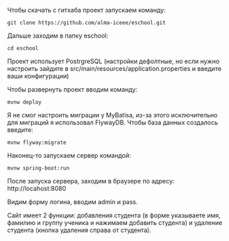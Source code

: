 
Чтобы скачать с гитхаба проект запускаем команду:
```
git clone https://github.com/alma-iceee/eschool.git
```

Дальше заходим в папку eschool:
```
cd eschool
```
Проект использует PostrgreSQL (настройки дефолтные, но если нужно настроить зайдите в src/main/resources/application.properties и введите ваши конфигурации)

Чтобы развернуть проект вводим команду:
```
mvnw deploy
```
Я не смог настроить миграции у MyBatisa, из-за этого исключительно для миграций я использовал FlywayDB. Чтобы база данных создалось введите:
```
mvnw flyway:migrate
```
Наконец-то запускаем сервер командой:
```
mvnw spring-boot:run
```
После запуска сервера, заходим в браузере по адресу: http://locahost:8080

Видим форму логина, вводим admin и pass.

Сайт имеет 2 функции: добавления студента (в форме указываете имя, фамилию и группу ученика и нажимаем добавить студента) и удаление студента (кнопка удаления справа от студента).